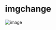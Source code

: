 # imgchange

![image](https://user-images.githubusercontent.com/114390839/195801139-b1ab640a-4fbe-45e6-925e-7ca5f2d54789.png)
